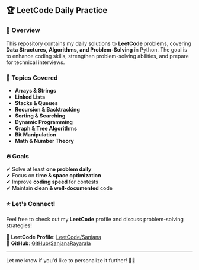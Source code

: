 ## 🏆 LeetCode Daily Practice  

### 🚀 Overview  
This repository contains my daily solutions to **LeetCode** problems, covering **Data Structures, Algorithms, and Problem-Solving** in Python. The goal is to enhance coding skills, strengthen problem-solving abilities, and prepare for technical interviews.  

### 📌 Topics Covered  
- **Arrays & Strings**  
- **Linked Lists**  
- **Stacks & Queues**  
- **Recursion & Backtracking**  
- **Sorting & Searching**  
- **Dynamic Programming**  
- **Graph & Tree Algorithms**  
- **Bit Manipulation**  
- **Math & Number Theory**  


### 🔥 Goals  
✔ Solve at least **one problem daily**  
✔ Focus on **time & space optimization**  
✔ Improve **coding speed** for contests  
✔ Maintain **clean & well-documented** code  

### ⭐ Let's Connect!  
Feel free to check out my **LeetCode** profile and discuss problem-solving strategies!  

📌 **LeetCode Profile**: [LeetCode/Sanjana](https://leetcode.com/sanjana_rayarala/)  
📌 **GitHub**: [GitHub/SanjanaRayarala](https://github.com/sanjanarayarala/)  

---

Let me know if you'd like to personalize it further! 🚀🔥
